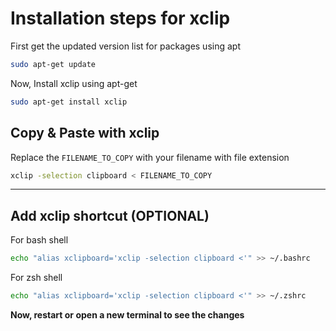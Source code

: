 # Installation steps for xclip


First get the updated version list for packages using apt
```bash
sudo apt-get update
```

Now, Install xclip using apt-get
```bash
sudo apt-get install xclip
```

Copy & Paste with xclip
----
Replace the `FILENAME_TO_COPY` with your filename with file extension
```bash
xclip -selection clipboard < FILENAME_TO_COPY
```

---

Add xclip shortcut (OPTIONAL)
----
For bash shell
```bash
echo "alias xclipboard='xclip -selection clipboard <'" >> ~/.bashrc
```

For zsh shell
```bash
echo "alias xclipboard='xclip -selection clipboard <'" >> ~/.zshrc
```

**Now, restart or open a new terminal to see the changes**
